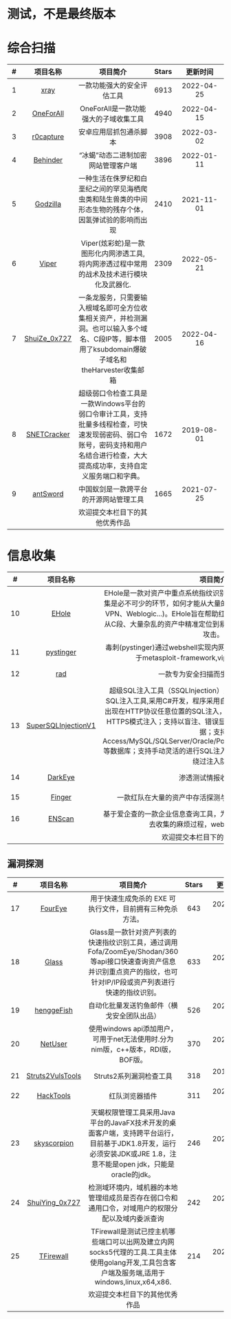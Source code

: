 # 测试，不是最终版本
# 综合扫描
| # | 项目名称  | 项目简介 | Stars | 更新时间 |
| :---: | :---: | :---: | :---: | :---: |
| 1 | [xray](https://github.com/chaitin/xray) | 一款功能强大的安全评估工具 | 6913 | 2022-04-25 |
| 2 | [OneForAll](https://github.com/shmilylty/OneForAll) | OneForAll是一款功能强大的子域收集工具 | 4940 | 2022-04-15 |
| 3 | [r0capture](https://github.com/r0ysue/r0capture) | 安卓应用层抓包通杀脚本 | 3908 | 2022-03-02 |
| 4 | [Behinder](https://github.com/rebeyond/Behinder) | “冰蝎”动态二进制加密网站管理客户端 | 3896 | 2022-01-11 |
| 5 | [Godzilla](https://github.com/BeichenDream/Godzilla) | 一种生活在侏罗纪和白垩纪之间的罕见海栖爬虫类和陆生兽类的中间形态生物的残存个体，因氢弹试验的影响而出现 | 2410 | 2021-11-01 |
| 6 | [Viper](https://github.com/FunnyWolf/Viper) | Viper(炫彩蛇)是一款图形化内网渗透工具,将内网渗透过程中常用的战术及技术进行模块化及武器化. | 2309 | 2022-05-21 |
| 7 | [ShuiZe_0x727](https://github.com/0x727/ShuiZe_0x727) | 一条龙服务，只需要输入根域名即可全方位收集相关资产，并检测漏洞。也可以输入多个域名、C段IP等，脚本借用了ksubdomain爆破子域名和theHarvester收集邮箱 | 2005 | 2022-04-16 |
| 8 | [SNETCracker](https://github.com/shack2/SNETCracker) | 超级弱口令检查工具是一款Windows平台的弱口令审计工具，支持批量多线程检查，可快速发现弱密码、弱口令账号，密码支持和用户名结合进行检查，大大提高成功率，支持自定义服务端口和字典。 | 1672 | 2019-08-01 |
| 9 | [antSword](https://github.com/AntSwordProject/antSword) | 中国蚁剑是一款跨平台的开源网站管理工具 | 1665 | 2021-07-25 |
| &emsp; | &emsp; | 欢迎提交本栏目下的其他优秀作品 | &emsp;&emsp; | &emsp;&emsp;&emsp;&emsp;&emsp;&emsp; |
# 信息收集
| # | 项目名称  | 项目简介 | Stars | 更新时间 |
| :---: | :---: | :---: | :---: | :---: |
| 10 | [EHole](https://github.com/EdgeSecurityTeam/EHole) | EHole是一款对资产中重点系统指纹识别的工具，在红队作战中，信息收集是必不可少的环节，如何才能从大量的资产中提取有用的系统(如OA、VPN、Weblogic...)。EHole旨在帮助红队人员在信息收集期间能够快速从C段、大量杂乱的资产中精准定位到易被攻击的系统，从而实施进一步攻击。 | 1439 | 2021-12-15 |
| 11 | [pystinger](https://github.com/FunnyWolf/pystinger) | 毒刺(pystinger)通过webshell实现内网SOCK4代理,端口映射.可直接用于metasploit-framework,viper,cobalt strike上线. | 1022 | 2021-09-29 |
| 12 | [rad](https://github.com/chaitin/rad) | 一款专为安全扫描而生的浏览器爬虫 | 907 | 2021-04-30 |
| 13 | [SuperSQLInjectionV1](https://github.com/shack2/SuperSQLInjectionV1) | 超级SQL注入工具（SSQLInjection）是一款基于HTTP协议自组包的SQL注入工具,采用C#开发，程序采用自写代码来操作HTTP交互，支持出现在HTTP协议任意位置的SQL注入，支持各种类型的SQL注入，支持HTTPS模式注入；支持以盲注、错误显示、Union注入等方式来获取数据；支持Access/MySQL/SQLServer/Oracle/PostgreSQL/DB2/SQLite/Informix等数据库；支持手动灵活的进行SQL注入绕过，可自定义进行字符替换等绕过注入防护 | 878 | 2021-03-10 |
| 14 | [DarkEye](https://github.com/b1gcat/DarkEye) | 渗透测试情报收集工具 | 803 | 2022-05-23 |
| 15 | [Finger](https://github.com/EASY233/Finger) | 一款红队在大量的资产中存活探测与重点攻击系统指纹探测工具 | 682 | 2022-03-22 |
| 16 | [ENScan](https://github.com/wgpsec/ENScan) | 基于爱企查的一款企业信息查询工具，为了更快速的获取企业的信息，省去收集的麻烦过程，web端与plat平台上线 | 668 | 2021-11-04 |
| &emsp; | &emsp; | 欢迎提交本栏目下的其他优秀作品 | &emsp;&emsp; | &emsp;&emsp;&emsp;&emsp;&emsp;&emsp; |
## 漏洞探测
| # | 项目名称  | 项目简介 | Stars | 更新时间 |
| :---: | :---: | :---: | :---: | :---: |
| 17 | [FourEye](https://github.com/lengjibo/FourEye) | 用于快速生成免杀的 EXE 可执行文件，目前拥有三种免杀方法。 | 643 | 2021-12-08 |
| 18 | [Glass](https://github.com/s7ckTeam/Glass) | Glass是一款针对资产列表的快速指纹识别工具，通过调用Fofa/ZoomEye/Shodan/360等api接口快速查询资产信息并识别重点资产的指纹，也可针对IP/IP段或资产列表进行快速的指纹识别。 | 633 | 2022-01-26 |
| 19 | [henggeFish](https://github.com/SkewwG/henggeFish) | 自动化批量发送钓鱼邮件（横戈安全团队出品） | 526 | 2021-09-28 |
| 20 | [NetUser](https://github.com/lengjibo/NetUser) | 使用windows api添加用户，可用于net无法使用时.分为nim版，c++版本，RDI版，BOF版。 | 370 | 2021-09-29 |
| 21 | [Struts2VulsTools](https://github.com/shack2/Struts2VulsTools) | Struts2系列漏洞检查工具 | 318 | 2019-09-24 |
| 22 | [HackTools](https://github.com/s7ckTeam/HackTools) | 红队浏览器插件 | 311 | 2021-01-11 |
| 23 | [skyscorpion](https://github.com/shack2/skyscorpion) | 天蝎权限管理工具采用Java平台的JavaFX技术开发的桌面客户端，支持跨平台运行，目前基于JDK1.8开发，运行必须安装JDK或JRE 1.8，注意不能是open jdk，只能是oracle的jdk。 | 246 | 2020-08-24 |
| 24 | [ShuiYing_0x727](https://github.com/0x727/ShuiYing_0x727) | 检测域环境内，域机器的本地管理组成员是否存在弱口令和通用口令，对域用户的权限分配以及域内委派查询 | 242 | 2021-08-10 |
| 25 | [TFirewall](https://github.com/FunnyWolf/TFirewall) | TFirewall是测试已控主机哪些端口可以出网及建立内网socks5代理的工具.工具主体使用golang开发,工具包含客户端及服务端,适用于windows,linux,x64,x86. | 214 | 2021-11-03 |
| &emsp; | &emsp; | 欢迎提交本栏目下的其他优秀作品 | &emsp;&emsp; | &emsp;&emsp;&emsp;&emsp;&emsp;&emsp; |
